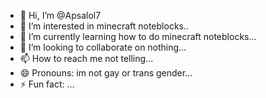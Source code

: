 - 👋 Hi, I’m @Apsalol7
- 👀 I’m interested in minecraft noteblocks..
- 🌱 I’m currently learning how to do minecraft noteblocks...
- 💞️ I’m looking to collaborate on nothing...
- 📫 How to reach me not telling...
- 😄 Pronouns: im not gay or trans gender...
- ⚡ Fun fact: ...

<!---
Apsalol7/Apsalol7 is a ✨ special ✨ repository because its `README.md` (this file) appears on your GitHub profile.
You can click the Preview link to take a look at your changes.
--->
